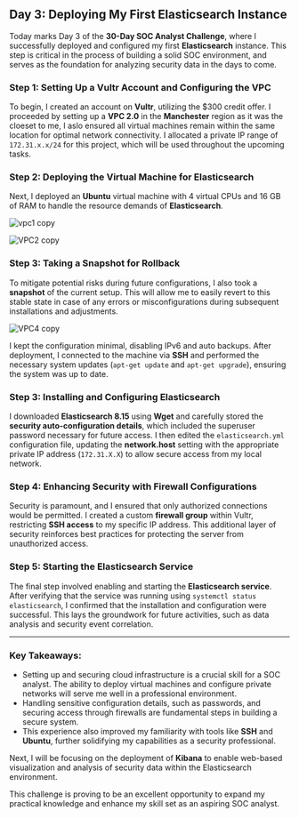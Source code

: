 



## Day 3: Deploying My First Elasticsearch Instance

Today marks Day 3 of the **30-Day SOC Analyst Challenge**, where I successfully deployed and configured my first **Elasticsearch** instance. This step is critical in the process of building a solid SOC environment, and serves as the foundation for analyzing security data in the days to come.

### Step 1: Setting Up a Vultr Account and Configuring the VPC

To begin, I created an account on **Vultr**, utilizing the $300 credit offer. I proceeded by setting up a **VPC 2.0** in the **Manchester** region as it was the cloeset to me, I aslo ensured all virtual machines remain within the same location for optimal network connectivity. I allocated a private IP range of `172.31.x.x/24` for this project, which will be used throughout the upcoming tasks.

### Step 2: Deploying the Virtual Machine for Elasticsearch

Next, I deployed an **Ubuntu** virtual machine with 4 virtual CPUs and 16 GB of RAM to handle the resource demands of **Elasticsearch**.

![vpc1 copy](https://github.com/user-attachments/assets/d2c1446a-273d-4309-9af7-b0ef75f1478c)

![VPC2 copy](https://github.com/user-attachments/assets/57d642ad-5d6f-46cb-99a0-9f1a75008ef8)


### Step 3: Taking a Snapshot for Rollback

To mitigate potential risks during future configurations, I also took a **snapshot** of the current setup. This will allow me to easily revert to this stable state in case of any errors or misconfigurations during subsequent installations and adjustments.

![VPC4 copy](https://github.com/user-attachments/assets/7f49e60f-6168-4c8e-9a05-0711e52a3a09)




I kept the configuration minimal, disabling IPv6 and auto backups. After deployment, I connected to the machine via **SSH** and performed the necessary system updates (`apt-get update` and `apt-get upgrade`), ensuring the system was up to date.

### Step 3: Installing and Configuring Elasticsearch

I downloaded **Elasticsearch 8.15** using **Wget** and carefully stored the **security auto-configuration details**, which included the superuser password necessary for future access. I then edited the `elasticsearch.yml` configuration file, updating the **network.host** setting with the appropriate private IP address (`172.31.X.X`) to allow secure access from my local network.

### Step 4: Enhancing Security with Firewall Configurations

Security is paramount, and I ensured that only authorized connections would be permitted. I created a custom **firewall group** within Vultr, restricting **SSH access** to my specific IP address. This additional layer of security reinforces best practices for protecting the server from unauthorized access.

### Step 5: Starting the Elasticsearch Service

The final step involved enabling and starting the **Elasticsearch service**. After verifying that the service was running using `systemctl status elasticsearch`, I confirmed that the installation and configuration were successful. This lays the groundwork for future activities, such as data analysis and security event correlation.

---

### Key Takeaways:

- Setting up and securing cloud infrastructure is a crucial skill for a SOC analyst. The ability to deploy virtual machines and configure private networks will serve me well in a professional environment.
- Handling sensitive configuration details, such as passwords, and securing access through firewalls are fundamental steps in building a secure system.
- This experience also improved my familiarity with tools like **SSH** and **Ubuntu**, further solidifying my capabilities as a security professional.

Next, I will be focusing on the deployment of **Kibana** to enable web-based visualization and analysis of security data within the Elasticsearch environment.

This challenge is proving to be an excellent opportunity to expand my practical knowledge and enhance my skill set as an aspiring SOC analyst.




